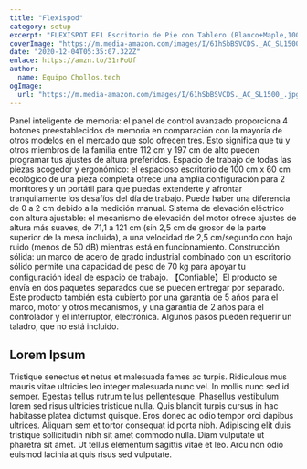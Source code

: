 ```yaml
---
title: "Flexispod"
category: setup
excerpt: "FLEXISPOT EF1 Escritorio de Pie con Tablero (Blanco+Maple,100X60cm) Standing Desk Mesa Elevable Ordenador Gaming Oficina Frame Eléctrico Ajustable en Altura con Tecla de 4 Opciones Memoria y Motor"
coverImage: "https://m.media-amazon.com/images/I/61hSbBSVCDS._AC_SL1500_.jpg"
date: "2020-12-04T05:35:07.322Z"
enlace: https://amzn.to/31rPoUf
author:
  name: Equipo Chollos.tech
ogImage:
  url: "https://m.media-amazon.com/images/I/61hSbBSVCDS._AC_SL1500_.jpg"
---
```


Panel inteligente de memoria: el panel de control avanzado proporciona 4 botones preestablecidos de memoria en comparación con la mayoría de otros modelos en el mercado que solo ofrecen tres. Esto significa que tú y otros miembros de la familia entre 112 cm y 197 cm de alto pueden programar tus ajustes de altura preferidos.
Espacio de trabajo de todas las piezas acogedor y ergonómico: el espacioso escritorio de 100 cm x 60 cm ecológico de una pieza completa ofrece una amplia configuración para 2 monitores y un portátil para que puedas extenderte y afrontar tranquilamente los desafíos del día de trabajo. Puede haber una diferencia de 0 a 2 cm debido a la medición manual.
Sistema de elevación eléctrico con altura ajustable: el mecanismo de elevación del motor ofrece ajustes de altura más suaves, de 71,1 a 121 cm (sin 2,5 cm de grosor de la parte superior de la mesa incluida), a una velocidad de 2,5 cm/segundo con bajo ruido (menos de 50 dB) mientras está en funcionamiento.
Construcción sólida: un marco de acero de grado industrial combinado con un escritorio sólido permite una capacidad de peso de 70 kg para apoyar tu configuración ideal de espacio de trabajo.
【Confiable】El producto se envía en dos paquetes separados que se pueden entregar por separado. Este producto también está cubierto por una garantía de 5 años para el marco, motor y otros mecanismos, y una garantía de 2 años para el controlador y el interruptor, electrónica. Algunos pasos pueden requerir un taladro, que no está incluido.

## Lorem Ipsum

Tristique senectus et netus et malesuada fames ac turpis. Ridiculous mus mauris vitae ultricies leo integer malesuada nunc vel. In mollis nunc sed id semper. Egestas tellus rutrum tellus pellentesque. Phasellus vestibulum lorem sed risus ultricies tristique nulla. Quis blandit turpis cursus in hac habitasse platea dictumst quisque. Eros donec ac odio tempor orci dapibus ultrices. Aliquam sem et tortor consequat id porta nibh. Adipiscing elit duis tristique sollicitudin nibh sit amet commodo nulla. Diam vulputate ut pharetra sit amet. Ut tellus elementum sagittis vitae et leo. Arcu non odio euismod lacinia at quis risus sed vulputate.
